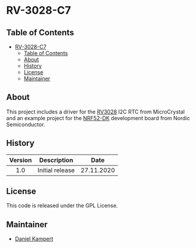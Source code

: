 # RV-3028-C7

## Table of Contents

- [RV-3028-C7](#rv-3028-c7)
  - [Table of Contents](#table-of-contents)
  - [About](#about)
  - [History](#history)
  - [License](#license)
  - [Maintainer](#maintainer)

## About

This project includes a driver for the [RV3028](https://www.microcrystal.com/en/products/real-time-clock-rtc/rv-3028-c7/) I2C RTC from MicroCrystal and an example project for the [NRF52-DK](https://www.nordicsemi.com/Software-and-Tools/Development-Kits/nRF52-DK) development board from Nordic Semiconductor.

## History

| **Version** | **Description**               | **Date**    |
|:-----------:|:-----------------------------:|:-----------:|
| 1.0         | Initial release               | 27.11.2020  |

## License

This code is released under the GPL License.

## Maintainer

- [Daniel Kampert](mailto:kontakt@daniel-kampert.de)
